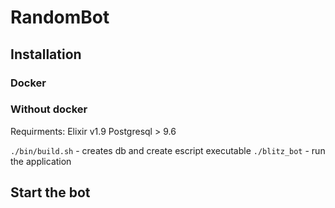 # RandomBot

## Installation
### Docker

### Without docker
Requirments:
  Elixir v1.9
  Postgresql > 9.6

`./bin/build.sh` - creates db and create escript executable
`./blitz_bot` - run the application

## Start the bot

